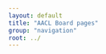 ```yaml
---
layout: default
title: "AACL Board pages"
group: "navigation"
root: ../
---
```


<p id="doc1" style="display:none"><a href="https://drive.google.com/open?id=1dX_yEfHf4EhM0L7jBrcOab4QmvWh_iQX">The Suggestions to AACL exec from AACL Coordination Committee</a></p>
<p id="doc2" style="display:none"><a href="https://drive.google.com/open?id=11VV38utXml0v7z0wMBX52Grrs7F5DFK1">IJCNLP and AACL joint conference agreement</a></p>
<p id="doc3" style="display:none"><a href="https://drive.google.com/drive/folders/1PCbgAUkhPzkFpio0ef7OWiFsCF5D2W1O?usp=sharing">AACL 2026 Proposal</a></p>

<script language="Javascript">
<!--hide
var password
var pass1 = "aacl2023executive"
password = prompt('This page is exclusively for Executive Board only. Please enter the password to continue. ',' ');
if (password != pass1){
	alert('The password is incorrect, click OK to continue');
	window.location="{{ site.baseurl }}/index.html";
}
else
{
	document.getElementById('doc1').style.display='block'
	document.getElementById('doc2').style.display='block'
	document.getElementById('doc3').style.display='block'
}
//-->
</script>
